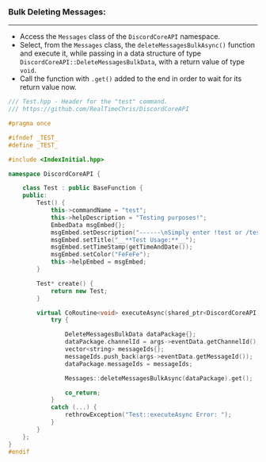 
### **Bulk Deleting Messages:**
---
- Access the `Messages` class of the `DiscordCoreAPI` namespace.
- Select, from the `Messages` class, the `deleteMessagesBulkAsync()` function and execute it, while passing in a data structure of type `DiscordCoreAPI::DeleteMessagesBulkData`, with a return value of type `void`.
- Call the function with `.get()` added to the end in order to wait for its return value now.

```cpp
/// Test.hpp - Header for the "test" command.
/// https://github.com/RealTimeChris/DiscordCoreAPI

#pragma once

#ifndef _TEST_
#define _TEST_

#include <IndexInitial.hpp>

namespace DiscordCoreAPI {

	class Test : public BaseFunction {
	public:
		Test() {
			this->commandName = "test";
			this->helpDescription = "Testing purposes!";
			EmbedData msgEmbed{};
			msgEmbed.setDescription("------\nSimply enter !test or /test!\n------");
			msgEmbed.setTitle("__**Test Usage:**__");
			msgEmbed.setTimeStamp(getTimeAndDate());
			msgEmbed.setColor("FeFeFe");
			this->helpEmbed = msgEmbed;
		}

		Test* create() {
			return new Test;
		}

		virtual CoRoutine<void> executeAsync(shared_ptr<DiscordCoreAPI::BaseFunctionArguments> args) {
			try {

				DeleteMessagesBulkData dataPackage{};
				dataPackage.channelId = args->eventData.getChannelId();
				vector<string> messageIds{};
				messageIds.push_back(args->eventData.getMessageId());
				dataPackage.messageIds = messageIds;

				Messages::deleteMessagesBulkAsync(dataPackage).get();

				co_return;
			}
			catch (...) {
				rethrowException("Test::executeAsync Error: ");
			}
		}
	};
}
#endif
```
